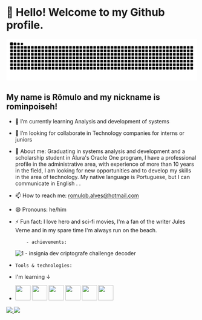 # 👋 Hello! Welcome to my Github profile.

![Snake animation](https://github.com/rominpoiseh/rominpoiseh/blob/output/github-contribution-grid-snake.svg)

## My name is Rômulo and my nickname is rominpoiseh!
- 🌱 I’m currently learning Analysis and development of systems
- 👯 I’m looking for collaborate in Technology companies for interns or juniors
- 💬 About me: Graduating in systems analysis and development and a scholarship student in Alura's Oracle One program, I have a professional profile in the administrative 
     area, with experience of more than 10 years in the field, I am looking for new opportunities and to develop my skills in the area of technology. My native language is       Portuguese, but I can communicate in English
.
.

- 📫 How to reach me: romulob.alves@hotmail.com
- 😄 Pronouns: he/him
- ⚡ Fun fact: I love hero and sci-fi movies, I'm a fan of the writer Jules Verne and in my spare time I'm always run on the beach.

          - achievements:
  <img src="https://github.com/user-attachments/assets/2a0ba804-9aff-42d6-a3db-be6ada62ae61" alt="1 - insignia dev criptografe" width="60" height="60"> challenge decoder
-     Tools & technologies:
- I'm learning ↓
- <img src="https://cdn.jsdelivr.net/gh/devicons/devicon@latest/icons/git/git-original-wordmark.svg" width="40" height="40" /> <img  src="https://cdn.jsdelivr.net/gh/devicons/devicon@latest/icons/github/github-original.svg" width="40" height="40" /> 
            <img src="https://cdn.jsdelivr.net/gh/devicons/devicon@latest/icons/java/java-original-wordmark.svg" width="40" height="40" /> 
            <img src="https://cdn.jsdelivr.net/gh/devicons/devicon@latest/icons/javascript/javascript-original.svg" width="40" height="40" /> 
            <img src="https://cdn.jsdelivr.net/gh/devicons/devicon@latest/icons/html5/html5-original.svg" width="40" height="40" /> 
            <img src="https://cdn.jsdelivr.net/gh/devicons/devicon@latest/icons/css3/css3-original.svg" width="40" height="40" />
<div>
<a href="https://github.com/rominpoiseh">
<img loading="lazy" height="180em" src="https://github-readme-stats.vercel.app/api/top-langs/?username=rominpoiseh&layout=compact&langs_count=7&theme=dracula"/>
<img loading="lazy" height="180em" src="https://github-readme-stats.vercel.app/api?username=rominpoiseh&show_icons=true&theme=dracula&include_all_commits=true&count_private=true"/>
</div>
  
          
          
          
          


